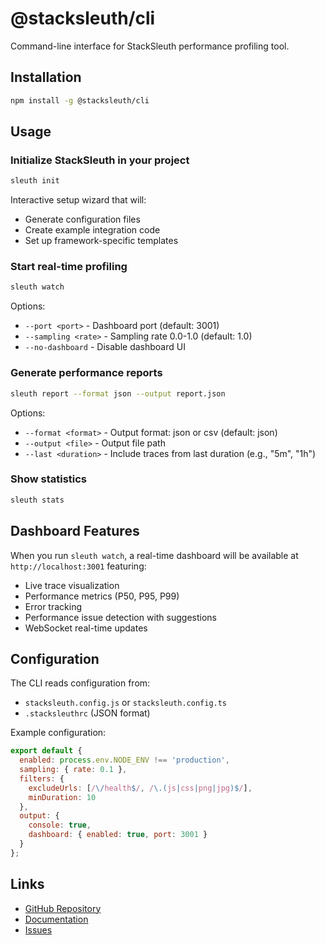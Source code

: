 # @stacksleuth/cli

Command-line interface for StackSleuth performance profiling tool.

## Installation

```bash
npm install -g @stacksleuth/cli
```

## Usage

### Initialize StackSleuth in your project

```bash
sleuth init
```

Interactive setup wizard that will:
- Generate configuration files
- Create example integration code
- Set up framework-specific templates

### Start real-time profiling

```bash
sleuth watch
```

Options:
- `--port <port>` - Dashboard port (default: 3001)
- `--sampling <rate>` - Sampling rate 0.0-1.0 (default: 1.0)
- `--no-dashboard` - Disable dashboard UI

### Generate performance reports

```bash
sleuth report --format json --output report.json
```

Options:
- `--format <format>` - Output format: json or csv (default: json)
- `--output <file>` - Output file path
- `--last <duration>` - Include traces from last duration (e.g., "5m", "1h")

### Show statistics

```bash
sleuth stats
```

## Dashboard Features

When you run `sleuth watch`, a real-time dashboard will be available at `http://localhost:3001` featuring:

- Live trace visualization
- Performance metrics (P50, P95, P99)
- Error tracking
- Performance issue detection with suggestions
- WebSocket real-time updates

## Configuration

The CLI reads configuration from:
- `stacksleuth.config.js` or `stacksleuth.config.ts`
- `.stacksleuthrc` (JSON format)

Example configuration:

```javascript
export default {
  enabled: process.env.NODE_ENV !== 'production',
  sampling: { rate: 0.1 },
  filters: {
    excludeUrls: [/\/health$/, /\.(js|css|png|jpg)$/],
    minDuration: 10
  },
  output: {
    console: true,
    dashboard: { enabled: true, port: 3001 }
  }
};
```

## Links

- [GitHub Repository](https://github.com/Jack-GitHub12/StackSleuth)
- [Documentation](https://github.com/Jack-GitHub12/StackSleuth#readme)
- [Issues](https://github.com/Jack-GitHub12/StackSleuth/issues) 
